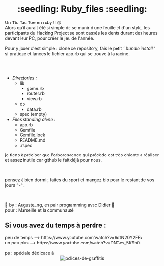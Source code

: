 <h1 align="center"> :seedling: Ruby_files :seedling: </h1>
<p>Un Tic Tac Toe en ruby !! 😲<br/>
Alors qu'il aurait été si simple de se munir d'une feuille et d'un stylo, les participants du Hacking Project se sont cassés les dents durant des heures devant leur PC, pour créer le jeu de l'année.<br/>
<br/>
Pour y jouer c'est simple : clone ce repository, fais le petit <em>' bundle install '</em> si pratique et lances le fichier app.rb qui se trouve à la racine.<br/></p>
<br/><br/>
<ul><li><em>Directories :</em><ul><li>lib<ul><li>game.rb</li><li>router.rb</li><li>view.rb</li></ul></li><li>db<ul><li>data.rb</li></ul></li><li>spec (empty)</li></ul></li><li><em>Files standing alone :</em> <ul><li>app.rb</li><li>Gemfile</li><li>Gemfile.lock</li><li>README.md</li><li>.rspec</li></ul></li></ul>
<p>je tiens à préciser que l'arborescence qui précède est très chiante à réaliser et assez inutile car github le fait déjà pour nous.</p>
<br/>
<br/>
pensez à bien dormir, faites du sport et mangez bio pour le restant de vos jours ^-^ .<br/>
<br/>
<br/>
<p>🧬  by : Auguste_ng, en pair programming avec Didier 🧬 <br/>
pour : Marseille et la communauté </p>

<h2>Si vous avez du temps à perdre :</h2>
peu de temps --> https://www.youtube.com/watch?v=6dtN20Y2FEk <br />
un peu plus  --> https://www.youtube.com/watch?v=DNGxs_5K9h0
<br><br>
ps : spéciale dédicace à 
<center><img src="https://fontmeme.com/permalink/190124/2850d0c58d669c550fae1fcd64469ae1.png" alt="polices-de-graffitis" border="0"></center>

